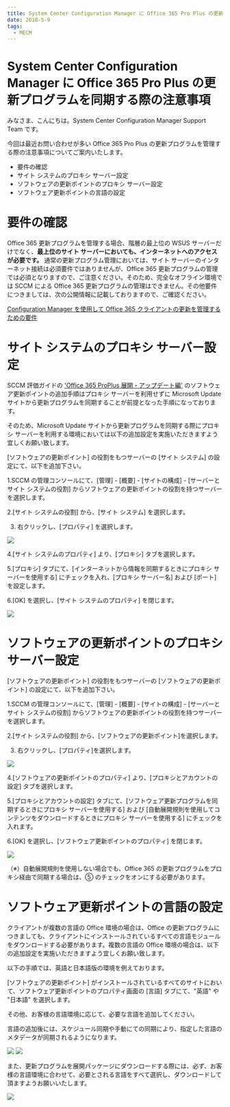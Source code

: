 ```yaml
---
title: System Center Configuration Manager に Office 365 Pro Plus の更新プログラムを同期する際の注意事項
date: 2018-5-9
tags:
  - MECM
---
```


# System Center Configuration Manager に Office 365 Pro Plus の更新プログラムを同期する際の注意事項

みなさま、こんにちは。System Center Configuration Manager Support Team です。

今回は最近お問い合わせが多い Office 365 Pro Plus の更新プログラムを管理する際の注意事項についてご案内いたします。



- 要件の確認
- サイト システムのプロキシ サーバー設定
- ソフトウェアの更新ポイントのプロキシ サーバー設定
- ソフトウェア更新ポイントの言語の設定



# 要件の確認

Office 365 更新プログラムを管理する場合、階層の最上位の WSUS サーバーだけでなく、__最上位のサイト サーバーにおいても、インターネットへのアクセスが必要です。__ 通常の更新プログラム管理においては、サイト サーバーのインターネット接続は必須要件ではありませんが、Office 365 更新プログラムの管理では必須となりますので、ご注意ください。そのため、完全なオフライン環境では SCCM による Office 365 更新プログラムの管理はできません。その他要件につきましては、次の公開情報に記載しておりますので、ご確認ください。

[Configuration Manager を使用して Office 365 クライアントの更新を管理するための要件](https://docs.microsoft.com/ja-jp/deployoffice/manage-microsoft-365-apps-updates-configuration-manager#BKMK_Reqs)


# サイト システムのプロキシ サーバー設定

SCCM 評価ガイドの ['Office 365 ProPlus 展開・アップデート編'](https://download.microsoft.com/download/F/0/D/F0D20D4C-B594-4341-924C-55DFF50FED88/SCCM_EvalGuide_O365ProPlus_jp.docx) のソフトウェア更新ポイントの追加手順はプロキシ サーバーを利用せずに Microsoft Update サイトから更新プログラムを同期することが前提となった手順になっております。

そのため、Microsoft Update サイトから更新プログラムを同期する際にプロキシ サーバーを利用する環境においては以下の追加設定を実施いただきますよう宜しくお願い致します。

[ソフトウェアの更新ポイント] の役割をもつサーバーの [サイト システム] の設定にて、以下を追加下さい。

1.SCCM の管理コンソールにて、[管理] - [概要] - [サイトの構成] - [サーバーとサイト システムの役割] からソフトウェアの更新ポイントの役割を持つサーバーを選択します。

2.[サイト システムの役割] から、[サイト システム] を選択します。

3. 右クリックし、[プロパティ] を選択します。

![](./20180509_01/20180509_01_01.png)

4.[サイト システムのプロパティ] より、[プロキシ] タブを選択します。

5.[プロキシ] タブにて、[インターネットから情報を同期するときにプロキシ サーバーを使用する] にチェックを入れ、[プロキシ サーバー名] および [ポート] を設定します。

6.[OK] を選択し、[サイト システムのプロパティ] を閉じます。

![](./20180509_01/20180509_01_02.png)


# ソフトウェアの更新ポイントのプロキシ サーバー設定

[ソフトウェアの更新ポイント] の役割をもつサーバーの [ソフトウェアの更新ポイント] の設定にて、以下を追加下さい。

1.SCCM の管理コンソールにて、[管理] - [概要] - [サイトの構成] - [サーバーとサイト システムの役割] からソフトウェアの更新ポイントの役割を持つサーバーを選択します。

2.[サイト システムの役割] から、[ソフトウェアの更新ポイント]を選択します。

3. 右クリックし、[プロパティ]を選択します。

![](./20180509_01/20180509_01_03.png)

4.[ソフトウェアの更新ポイントのプロパティ] より、[プロキシとアカウントの設定] タブを選択します。

5.[プロキシとアカウントの設定] タブにて、[ソフトウェア更新プログラムを同期するときにプロキシ サーバーを使用する] および [自動展開規則を使用してコンテンツをダウンロードするときにプロキシ サーバーを使用する] にチェックを入れます。

6.[OK] を選択し、[ソフトウェア更新ポイントのプロパティ] を閉じます。

![](./20180509_01/20180509_01_04.png)

（※）自動展開規則を使用しない場合でも、Office 365 の更新プログラムをプロキシ経由で同期する場合は、⑤ のチェックをオンにする必要があります。


# ソフトウェア更新ポイントの言語の設定

クライアントが複数の言語の Office 環境の場合は、Office の更新プログラムにつきましても、クライアントにインストールされているすべての言語モジュールをダウンロードする必要があります。複数の言語の Office 環境の場合は、以下の追加設定を実施いただきますよう宜しくお願い致します。

以下の手順では、英語と日本語版の環境を例えております。

[ソフトウェアの更新ポイント] がインストールされているすべてのサイトにおいて、ソフトウェア更新ポイントのプロパティ画面の [言語] タブにて、"英語" や "日本語" を選択します。

その他、お客様の言語環境に応じて、必要な言語を追加してください。

言語の追加後には、スケジュール同期や手動にての同期により、指定した言語のメタデータが同期されるようになります。

![](./20180509_01/20180509_01_05.png)
![](./20180509_01/20180509_01_06.png)

また、更新プログラムを展開パッケージにダウンロードする際には、必ず、お客様の言語環境に合わせて、必要とされる言語をすべて選択し、ダウンロードして頂ますようお願いいたします。

![](./20180509_01/20180509_01_07.png)


